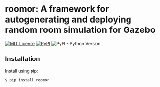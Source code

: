 # roomor: A framework for autogenerating and deploying random room simulation for Gazebo

[![MIT License](https://img.shields.io/badge/license-MIT-green)](https://github.com/wwwshwww/roomor/blob/master/LICENSE)
[![PyPI](https://img.shields.io/pypi/v/roomor)](https://pypi.org/project/roomor/)
![PyPI - Python Version](https://shields.io/pypi/pyversions/roomor)

## Installation

Install using pip:

```
$ pip install roomor
```